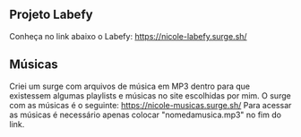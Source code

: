 ## Projeto Labefy
Conheça no link abaixo o Labefy:
https://nicole-labefy.surge.sh/

## Músicas
Criei um surge com arquivos de música em MP3 dentro para que existessem algumas playlists e músicas no site escolhidas por mim.
O surge com as músicas é o seguinte:
https://nicole-musicas.surge.sh/
Para acessar as músicas é necessário apenas colocar "nomedamusica.mp3" no fim do link.
